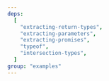 ```yaml
---
deps:
  [
    "extracting-return-types",
    "extracting-parameters",
    "extracting-promises",
    "typeof",
    "intersection-types",
  ]
group: "examples"
---
```


